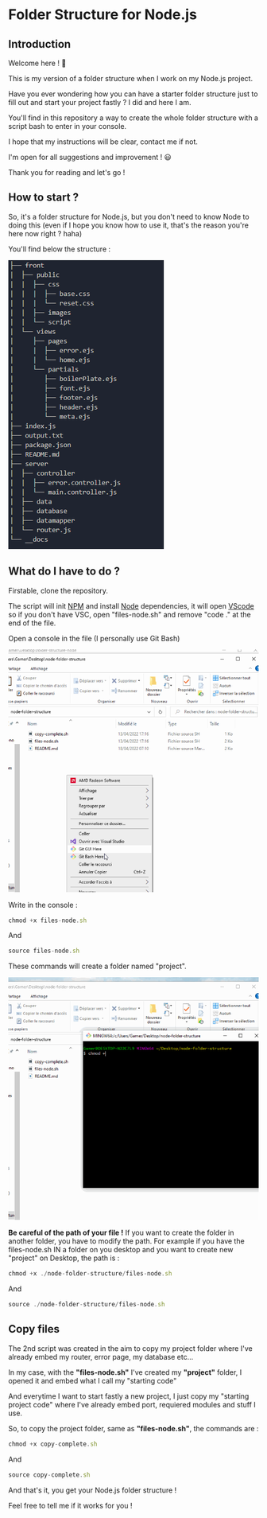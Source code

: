 # Folder Structure for Node.js

## Introduction

Welcome here ! 🎡

This is my version of a folder structure when I work on my Node.js project. 

Have you ever wondering how you can have a starter folder structure just to fill out and start your project fastly ? I did and here I am.

You'll find in this repository a way to create the whole folder structure with a script bash to enter in your console.

I hope that my instructions will be clear, contact me if not.

I'm open for all suggestions and improvement ! 😃

Thank you for reading and let's go !

## How to start ?

So, it's a folder structure for Node.js, but you don't need to know Node to doing this (even if I hope you know how to use it, that's the reason you're here now right ? haha) 

You'll find below the structure : 

![Structure](./img/folder-structure-node.png)



## What do I have to do ?

Firstable, clone the repository.

The script will init [NPM](https://www.npmjs.com/) and install [Node](https://nodejs.org/en/) dependencies, it will open [VScode](https://code.visualstudio.com/) so if you don't have VSC, open "files-node.sh" and remove "code ." at the end of the file.

Open a console in the file (I personally use Git Bash)

![](./img/folder-structure.gif)

Write in the console :

```js
chmod +x files-node.sh
```

And 

```js
source files-node.sh
```

These commands will create a folder named "project".

![](./img/folder-structure-2.gif)

**Be careful of the path of your file !** If you want to create the folder in another folder, you have to modify the path. For example if you have the files-node.sh IN a folder on you desktop and you want to create new "project" on Desktop, the path is :

```js
chmod +x ./node-folder-structure/files-node.sh
```

And 

```js
source ./node-folder-structure/files-node.sh
```

## Copy files

The 2nd script was created in the aim to copy my project folder  where I've already embed my router, error page, my database etc... 

In my case, with the **"files-node.sh"** I've created my **"project"** folder, I opened it and embed what I call my "starting code"

And everytime I want to start fastly a new project, I just copy my "starting project code" where I've already embed port, requiered modules and stuff I use.

So, to copy the project folder, same as **"files-node.sh"**, the commands are : 

```js
chmod +x copy-complete.sh
```

And 

```js
source copy-complete.sh
```

And that's it, you get your Node.js folder structure ! 

Feel free to tell me if it works for you !



